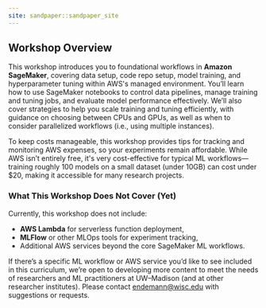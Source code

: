 ```yaml
---
site: sandpaper::sandpaper_site
---
```


## Workshop Overview

This workshop introduces you to foundational workflows in **Amazon SageMaker**, covering data setup, code repo setup, model training, and hyperparameter tuning within AWS's managed environment. You’ll learn how to use SageMaker notebooks to control data pipelines, manage training and tuning jobs, and evaluate model performance effectively. We’ll also cover strategies to help you scale training and tuning efficiently, with guidance on choosing between CPUs and GPUs, as well as when to consider parallelized workflows (i.e., using multiple instances).

To keep costs manageable, this workshop provides tips for tracking and monitoring AWS expenses, so your experiments remain affordable. While AWS isn’t entirely free, it's very cost-effective for typical ML workflows—training roughly 100 models on a small dataset (under 10GB) can cost under $20, making it accessible for many research projects. 

### What This Workshop Does Not Cover (Yet)

Currently, this workshop does not include:

- **AWS Lambda** for serverless function deployment,
- **MLFlow** or other MLOps tools for experiment tracking,
- Additional AWS services beyond the core SageMaker ML workflows.

If there’s a specific ML workflow or AWS service you’d like to see included in this curriculum, we’re open to developing more content to meet the needs of researchers and ML practitioners at UW–Madison (and at other researcher institutes). Please contact [endemann@wisc.edu](mailto:endemann@wisc.edu) with suggestions or requests.

